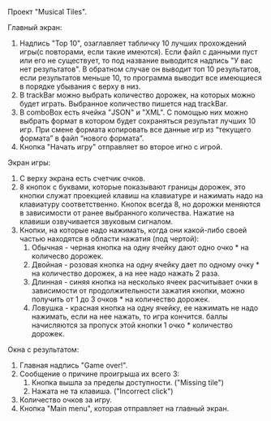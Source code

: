 Проект "Musical Tiles".

Главный экран:

1. Надпись "Top 10", озаглавляет табличку 10 лучших прохождений игры(с повторами, если такие имеются). Если файл с данными пуст или его не
существует, то под название выводится надпись "У вас нет результатов". В обратном случае он выводит топ 10 результатов, если результатов
меньше 10, то программа выводит все имеющиеся в порядке убывания с верху в низ.
2. В trackBar можно выбрать количество дорожек, на которых можно будет играть. Выбранное количество
пишется над trackBar.
3. В comboBox есть ячейка "JSON" и "XML". С помощью них можно выбрать формат в котором будет сохраняться результат лучших 10 игр. При
смене формата копировать все данные игр из “текущего формата” в файл “нового формата”.
4. Кнопка "Начать игру" отправляет во второе игно с игрой.

Экран игры:

1. С верху экрана есть счетчик очков.
2. 8 кнопок с буквами, которые показывают границы дорожек, это кнопки служат проекцией клавиш на клавиатуре и нажимать надо на клавиатуру соответственно. Кнопок всегда 8, но дорожки меняются в зависимости от ранее выбранного количества.
Нажатие на клавиши озвучивается звуковым сигналом.
4. Кнопки, на которые надо нажимать, когда они какой-либо своей частью находятся в области нажатия (под чертой):
   1. Обычная - черная кнопка на одну ячейку дают одно очко * на количесво дорожек.
   2. Двойная - розовая кнопка на одну ячейку дает по одному очку * на количество дорожек, а на нее надо нажать 2 раза.
   3. Длинная - синяя кнопка на несколько ячеек расчитывает очки в зависимости от продолжительности зажатия кнопки, можно получить от 1 до 3 очков * на количество дорожек.
   4. Ловушка - красная кнопка на одну ячейку, ее нажимать не надо нажимать, если на нее нажать, то игра кончится. баллы начисляются за пропуск этой кнопки 1 очко * количество дорожек.

Окна с результатом:

1. Главная надпись "Game over!".
2. Сообщение о причине проигрыша их всего 3:
   1. Кнопка вышла за пределы доступности. ("Missing tile")
   2. Нажата не та клавиша. ("Incorrect click")
3. Количество очков за игру.
4. Кнопка "Main menu", которая отправляет на главный экран.
